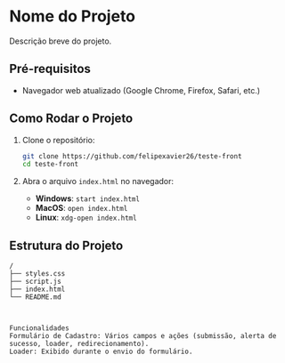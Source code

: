 # Nome do Projeto

Descrição breve do projeto.

## Pré-requisitos

- Navegador web atualizado (Google Chrome, Firefox, Safari, etc.)

## Como Rodar o Projeto

1. Clone o repositório:
    ```bash
    git clone https://github.com/felipexavier26/teste-front
    cd teste-front
    ```

2. Abra o arquivo `index.html` no navegador:
    - **Windows**: `start index.html`
    - **MacOS**: `open index.html`
    - **Linux**: `xdg-open index.html`

## Estrutura do Projeto

```plaintext
/
├── styles.css
├── script.js
├── index.html
└── README.md



Funcionalidades
Formulário de Cadastro: Vários campos e ações (submissão, alerta de sucesso, loader, redirecionamento).
Loader: Exibido durante o envio do formulário.
